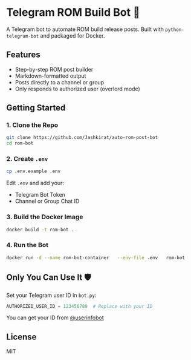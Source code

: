 # Telegram ROM Build Bot 🤖

A Telegram bot to automate ROM build release posts. Built with `python-telegram-bot` and packaged for Docker.

## Features

- Step-by-step ROM post builder
- Markdown-formatted output
- Posts directly to a channel or group
- Only responds to authorized user (overlord mode)

## Getting Started

### 1. Clone the Repo

```bash
git clone https://github.com/Jashkirat/auto-rom-post-bot
cd rom-bot
```

### 2. Create `.env`

```bash
cp .env.example .env
```

Edit `.env` and add your:
- Telegram Bot Token
- Channel or Group Chat ID

### 3. Build the Docker Image

```bash
docker build -t rom-bot .
```

### 4. Run the Bot

```bash
docker run -d --name rom-bot-container   --env-file .env   rom-bot
```

## Only You Can Use It 🛡

Set your Telegram user ID in `bot.py`:
```python
AUTHORIZED_USER_ID = 123456789  # Replace with your ID
```

You can get your ID from [@userinfobot](https://t.me/userinfobot)

## License

MIT
